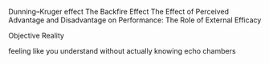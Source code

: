 Dunning–Kruger effect
The Backfire Effect
The Effect of Perceived Advantage and Disadvantage on Performance: The Role of External Efficacy

Objective Reality

feeling like you understand without actually knowing
echo chambers

